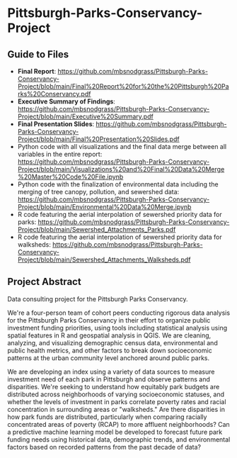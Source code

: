 # Pittsburgh-Parks-Conservancy-Project

## Guide to Files
- **Final Report**: https://github.com/mbsnodgrass/Pittsburgh-Parks-Conservancy-Project/blob/main/Final%20Report%20for%20the%20Pittsburgh%20Parks%20Conservancy.pdf
- **Executive Summary of Findings**: https://github.com/mbsnodgrass/Pittsburgh-Parks-Conservancy-Project/blob/main/Executive%20Summary.pdf
- **Final Presentation Slides**: https://github.com/mbsnodgrass/Pittsburgh-Parks-Conservancy-Project/blob/main/Final%20Presentation%20Slides.pdf
- Python code with all visualizations and the final data merge between all variables in the entire report: https://github.com/mbsnodgrass/Pittsburgh-Parks-Conservancy-Project/blob/main/Visualizations%20and%20Final%20Data%20Merge%20Master%20Code%20File.ipynb
- Python code with the finalization of environmental data including the merging of tree canopy, pollution, and sewershed data: https://github.com/mbsnodgrass/Pittsburgh-Parks-Conservancy-Project/blob/main/Environmental%20Data%20Merge.ipynb
- R code featuring the aerial interpolation of sewershed priority data for parks: https://github.com/mbsnodgrass/Pittsburgh-Parks-Conservancy-Project/blob/main/Sewershed_Attachments_Parks.pdf
- R code featuring the aerial interpolation of sewershed priority data for walksheds: https://github.com/mbsnodgrass/Pittsburgh-Parks-Conservancy-Project/blob/main/Sewershed_Attachments_Walksheds.pdf

## Project Abstract
Data consulting project for the Pittsburgh Parks Conservancy.

We're a four-person team of cohort peers conducting rigorous data analysis for the Pittsburgh Parks Conservancy in their effort to organize public investment funding priorities, using tools including statistical analysis using spatial features in R and geospatial analysis in QGIS. We are cleaning, analyzing, and visualizing demographic census data, environmental and public health metrics, and other factors to break down socioeconomic patterns at the urban community level anchored around public parks.

We are developing an index using a variety of data sources to measure investment need of each park in Pittsburgh and observe patterns and disparities. We're seeking to understand how equitably park budgets are distributed across neighborhoods of varying socioeconomic statuses, and whether the levels of investment in parks correlate poverty rates and racial concentration in surrounding areas or "walksheds." Are there disparities in how park funds are distributed, particularly when comparing racially concentrated areas of poverty (RCAP) to more affluent neighborhoods? Can a predictive machine learning model be developed to forecast future park funding needs using historical data, demographic trends, and environmental factors based on recorded patterns from the past decade of data?
